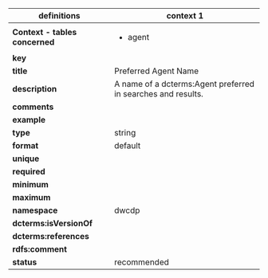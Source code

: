 | definitions | context 1 |
|-|-|
| **Context - tables concerned** | <ul><li>agent</li></ul> |
| **key** |  |
| **title** | Preferred Agent Name |
| **description** | A name of a dcterms:Agent preferred in searches and results. |
| **comments** |  |
| **example** |  |
| **type** | string |
| **format** | default |
| **unique** |  |
| **required** |  |
| **minimum** |  |
| **maximum** |  |
| **namespace** | dwcdp |
| **dcterms:isVersionOf** |  |
| **dcterms:references** |  |
| **rdfs:comment** |  |
| **status** | recommended |
